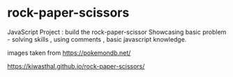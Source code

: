 # rock-paper-scissors
JavaScript Project : build the rock-paper-scissor 
Showcasing basic problem - solving skills , using comments , basic javascript knowledge.

images taken from https://pokemondb.net/

https://kiwasthal.github.io/rock-paper-scissors/

